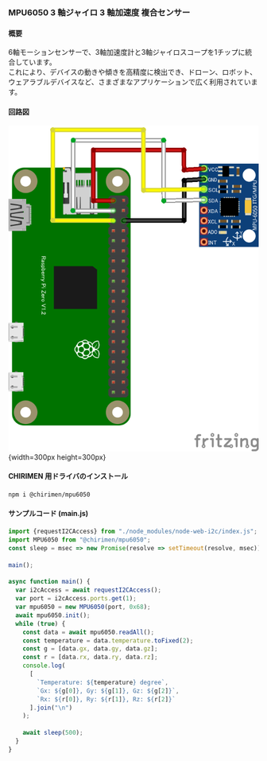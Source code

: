 ### MPU6050 3 軸ジャイロ 3 軸加速度 複合センサー

#### 概要

6軸モーションセンサーで、3軸加速度計と3軸ジャイロスコープを1チップに統合しています。  
これにより、デバイスの動きや傾きを高精度に検出でき、ドローン、ロボット、ウェアラブルデバイスなど、さまざまなアプリケーションで広く利用されています。

#### 回路図

![回路図](./schematic.png "schematic"){width=300px height=300px}

#### CHIRIMEN 用ドライバのインストール

```shell
npm i @chirimen/mpu6050
```

#### サンプルコード (main.js)

```javascript
import {requestI2CAccess} from "./node_modules/node-web-i2c/index.js";
import MPU6050 from "@chirimen/mpu6050";
const sleep = msec => new Promise(resolve => setTimeout(resolve, msec));

main();

async function main() {
  var i2cAccess = await requestI2CAccess();
  var port = i2cAccess.ports.get(1);
  var mpu6050 = new MPU6050(port, 0x68);
  await mpu6050.init();
  while (true) {
    const data = await mpu6050.readAll();
    const temperature = data.temperature.toFixed(2);
    const g = [data.gx, data.gy, data.gz];
    const r = [data.rx, data.ry, data.rz];
    console.log(
      [
        `Temperature: ${temperature} degree`,
        `Gx: ${g[0]}, Gy: ${g[1]}, Gz: ${g[2]}`,
        `Rx: ${r[0]}, Ry: ${r[1]}, Rz: ${r[2]}`
      ].join("\n")
    );

    await sleep(500);
  }
}
```
